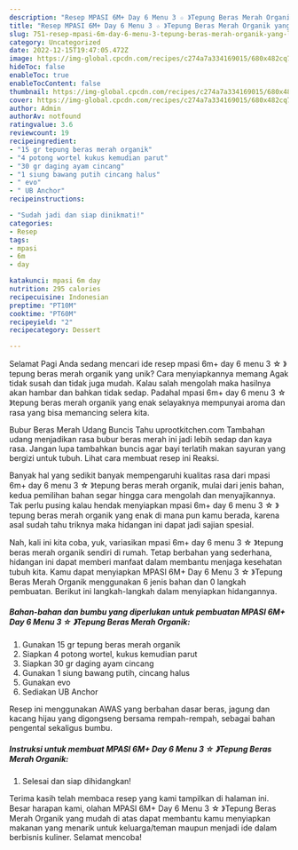```yaml
---
description: "Resep MPASI 6M+ Day 6 Menu 3 ☆ 》Tepung Beras Merah Organik yang Lezat, Lezat"
title: "Resep MPASI 6M+ Day 6 Menu 3 ☆ 》Tepung Beras Merah Organik yang Lezat, Lezat"
slug: 751-resep-mpasi-6m-day-6-menu-3-tepung-beras-merah-organik-yang-lezat-lezat
category: Uncategorized
date: 2022-12-15T19:47:05.472Z
image: https://img-global.cpcdn.com/recipes/c274a7a334169015/680x482cq70/mpasi-6m-day-6-menu-3-tepung-beras-merah-organik-foto-resep-utama.jpg
hideToc: false
enableToc: true
enableTocContent: false
thumbnail: https://img-global.cpcdn.com/recipes/c274a7a334169015/680x482cq70/mpasi-6m-day-6-menu-3-tepung-beras-merah-organik-foto-resep-utama.jpg
cover: https://img-global.cpcdn.com/recipes/c274a7a334169015/680x482cq70/mpasi-6m-day-6-menu-3-tepung-beras-merah-organik-foto-resep-utama.jpg
author: Admin
authorAv: notfound
ratingvalue: 3.6
reviewcount: 19
recipeingredient:
- "15 gr tepung beras merah organik"
- "4 potong wortel kukus kemudian parut"
- "30 gr daging ayam cincang"
- "1 siung bawang putih cincang halus"
- " evo"
- " UB Anchor"
recipeinstructions:

- "Sudah jadi dan siap dinikmati!"
categories:
- Resep
tags:
- mpasi
- 6m
- day

katakunci: mpasi 6m day 
nutrition: 295 calories
recipecuisine: Indonesian
preptime: "PT10M"
cooktime: "PT60M"
recipeyield: "2"
recipecategory: Dessert

---
```



Selamat Pagi Anda sedang mencari ide resep mpasi 6m+ day 6 menu 3 ☆ 》tepung beras merah organik yang unik? Cara menyiapkannya memang Agak tidak susah dan tidak juga mudah. Kalau salah mengolah maka hasilnya akan hambar dan bahkan tidak sedap. Padahal mpasi 6m+ day 6 menu 3 ☆ 》tepung beras merah organik yang enak selayaknya mempunyai aroma dan rasa yang bisa memancing selera kita.


Bubur Beras Merah Udang Buncis Tahu uprootkitchen.com Tambahan udang menjadikan rasa bubur beras merah ini jadi lebih sedap dan kaya rasa. Jangan lupa tambahkan buncis agar bayi terlatih makan sayuran yang bergizi untuk tubuh. Lihat cara membuat resep ini Reaksi.

Banyak hal yang sedikit banyak mempengaruhi kualitas rasa dari mpasi 6m+ day 6 menu 3 ☆ 》tepung beras merah organik, mulai dari jenis bahan, kedua pemilihan bahan segar hingga cara mengolah dan menyajikannya. Tak perlu pusing kalau hendak menyiapkan mpasi 6m+ day 6 menu 3 ☆ 》tepung beras merah organik yang enak di mana pun kamu berada, karena asal sudah tahu triknya maka hidangan ini dapat jadi sajian spesial.


Nah, kali ini kita coba, yuk, variasikan mpasi 6m+ day 6 menu 3 ☆ 》tepung beras merah organik sendiri di rumah. Tetap berbahan yang sederhana, hidangan ini dapat memberi manfaat dalam membantu menjaga kesehatan tubuh kita. Kamu dapat menyiapkan MPASI 6M+ Day 6 Menu 3 ☆ 》Tepung Beras Merah Organik menggunakan 6 jenis bahan dan 0 langkah pembuatan. Berikut ini langkah-langkah dalam menyiapkan hidangannya.

<!--inarticleads1-->

##### Bahan-bahan dan bumbu yang diperlukan untuk pembuatan MPASI 6M+ Day 6 Menu 3 ☆ 》Tepung Beras Merah Organik:

1. Gunakan 15 gr tepung beras merah organik
1. Siapkan 4 potong wortel, kukus kemudian parut
1. Siapkan 30 gr daging ayam cincang
1. Gunakan 1 siung bawang putih, cincang halus
1. Gunakan  evo
1. Sediakan  UB Anchor


Resep ini menggunakan AWAS yang berbahan dasar beras, jagung dan kacang hijau yang digongseng bersama rempah-rempah, sebagai bahan pengental sekaligus bumbu. 

<!--inarticleads2-->

##### Instruksi untuk membuat MPASI 6M+ Day 6 Menu 3 ☆ 》Tepung Beras Merah Organik:


1. Selesai dan siap dihidangkan!



Terima kasih telah membaca resep yang kami tampilkan di halaman ini. Besar harapan kami, olahan MPASI 6M+ Day 6 Menu 3 ☆ 》Tepung Beras Merah Organik yang mudah di atas dapat membantu kamu menyiapkan makanan yang menarik untuk keluarga/teman maupun menjadi ide dalam berbisnis kuliner. Selamat mencoba!
